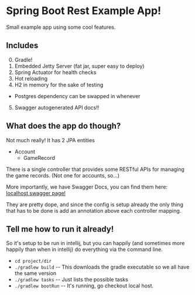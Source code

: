 # Spring Boot Rest Example App!

Small example app using some cool features.

## Includes

0. Gradle!
1. Embedded Jetty Server (fat jar, super easy to deploy)
2. Spring Actuator for health checks
3. Hot reloading
4. H2 in memory for the sake of testing
  * Postgres dependency can be swapped in whenever
5. Swagger autogenerated API docs!!


## What does the app do though?

Not much really! It has 2 JPA entities

* Account
  * GameRecord

There is a single controller that provides some RESTful APIs for managing the
game records. (Not one for accounts, so...)

More importantly, we have Swagger Docs, you can find them here:
[localhost swagger page!](http://localhost:8080/swagger-ui.html)

They are pretty dope, and since the config is setup already
the only thing that has to be done is add an annotation above each
controller mapping.

## Tell me how to run it already!

So it's setup to be run in intellij, but you can happily (and sometimes more happily
than when in intellij) do everything via the command line.

* `cd project/dir`
* `./gradlew build`   -- This downloads the gradle executable so we all have the same version
* `./gradlew tasks`   -- Just lists the possible tasks
* `./gradlew bootRun` -- It's running, go checkout local host.

